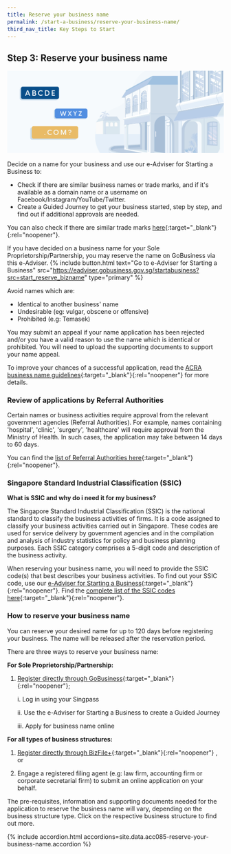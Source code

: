 ```yaml
---
title: Reserve your business name
permalink: /start-a-business/reserve-your-business-name/
third_nav_title: Key Steps to Start
---
```


## Step 3: Reserve your business name

![Reserve Biz Name](/images/start/StartSJ_ReserveName.jpg)

Decide on a name for your business and use our e-Adviser for Starting a Business to:

- Check if there are similar business names or trade marks, and if it's available as a domain name or a username on Facebook/Instagram/YouTube/Twitter.
- Create a Guided Journey to get your business started, step by step, and find out if additional approvals are needed.

You can also check if there are similar trade marks [here](https://ip2sg.ipos.gov.sg/RPS/WP/CM/TradeMarkSimilarSearch.aspx){:target="_blank"}{:rel="noopener"}.

If you have decided on a business name for your Sole Proprietorship/Partnership, you may reserve the name on GoBusiness via this e-Adviser.
{% include button.html text="Go to e-Adviser for Starting a Business" src="https://eadviser.gobusiness.gov.sg/startabusiness?src=start_reserve_bizname" type="primary" %}

Avoid names which are:

- Identical to another business' name
- Undesirable (eg: vulgar, obscene or offensive)
- Prohibited (e.g: Temasek)

You may submit an appeal if your name application has been rejected and/or you have a valid reason to use the name which is identical or prohibited. You will need to upload the supporting documents to support your name appeal.

To improve your chances of a successful application, read the [ACRA business name guidelines](https://www.acra.gov.sg/docs/default-source/default-document-library/how-to-guides/lodging-complaints/acra's-policy-statement-on-the-treatment-of-business-names-and-name-complaints.pdf){:target="_blank"}{:rel="noopener"} for more details.

### Review of applications by Referral Authorities

Certain names or business activities require approval from the relevant government agencies (Referral Authorities). For example, names containing 'hospital', 'clinic', 'surgery', 'healthcare' will require approval from the Ministry of Health. In such cases, the application may take between 14 days to 60 days.

You can find the [list of Referral Authorities here](https://www.acra.gov.sg/how-to-guides/before-you-start/referral-authorities){:target="_blank"}{:rel="noopener"}.

### Singapore Standard Industrial Classification (SSIC)

**What is SSIC and why do i need it for my business?**

The Singapore Standard Industrial Classification (SSIC) is the national standard to classify the business activities of firms. It is a code assigned to classify your business activities carried out in Singapore. These codes are used for service delivery by government agencies and in the compilation and analysis of industry statistics for policy and business planning purposes. Each SSIC category comprises a 5-digit code and description of the business activity.

When reserving your business name, you will need to provide the SSIC code(s) that best describes your business activities. To find out your SSIC code, use our [e-Adviser for Starting a Business](https://eadviser.gobusiness.gov.sg/startabusiness?src=startbiz_reservename){:target="_blank"}{:rel="noopener"}. Find the [complete list of the SSIC codes here](https://www.singstat.gov.sg/-/media/files/standards_and_classifications/industrial_classification/ssic2020report.pdf){:target="_blank"}{:rel="noopener"}.

### How to reserve your business name

You can reserve your desired name for up to 120 days before registering your business. The name will be released after the reservation period.

There are three ways to reserve your business name:

**For Sole Proprietorship/Partnership:**

1. [Register directly through GoBusiness](https://dashboard.gobusiness.gov.sg/login?src=startbiz_reserve){:target="_blank"}{:rel="noopener"};

    i. Log in using your Singpass

    ii. Use the e-Adviser for Starting a Business to create a Guided Journey

    iii. Apply for business name online

**For all types of business structures:**

1. [Register directly through BizFile+](https://www.bizfile.gov.sg/ngbbizfileinternet/faces/oracle/webcenter/portalapp/pages/BizfileHomepage.jspx#/){:target="_blank"}{:rel="noopener"} , or

2. Engage a registered filing agent (e.g: law firm, accounting firm or corporate secretarial firm) to submit an online application on your behalf.

The pre-requisites, information and supporting documents needed for the application to reserve the business name will vary, depending on the business structure type. Click on the respective business structure to find out more.

{% include accordion.html accordions=site.data.acc085-reserve-your-business-name.accordion %}

